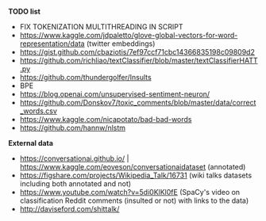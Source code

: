 **TODO list**
- FIX TOKENIZATION MULTITHREADING IN SCRIPT
- https://www.kaggle.com/jdpaletto/glove-global-vectors-for-word-representation/data (twitter embeddings)
- https://gist.github.com/cbaziotis/7ef97ccf71cbc14366835198c09809d2
- https://github.com/richliao/textClassifier/blob/master/textClassifierHATT.py
- https://github.com/thundergolfer/Insults
- BPE
- https://blog.openai.com/unsupervised-sentiment-neuron/
- https://github.com/Donskov7/toxic_comments/blob/master/data/correct_words.csv
- https://www.kaggle.com/nicapotato/bad-bad-words
- https://github.com/hannw/nlstm

**External data**
- https://conversationai.github.io/ | https://www.kaggle.com/eoveson/conversationaidataset (annotated)
- https://figshare.com/projects/Wikipedia_Talk/16731 (wiki talks datasets including both annotated and not)
- https://www.youtube.com/watch?v=5di0KlKl0fE (SpaCy's video on classification Reddit comments (insulted or not) with links to the data)
- http://daviseford.com/shittalk/
